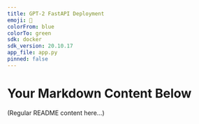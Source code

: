 ```yaml
---
title: GPT-2 FastAPI Deployment
emoji: 🚀
colorFrom: blue
colorTo: green
sdk: docker
sdk_version: 20.10.17
app_file: app.py
pinned: false
---
```


# Your Markdown Content Below
(Regular README content here...)